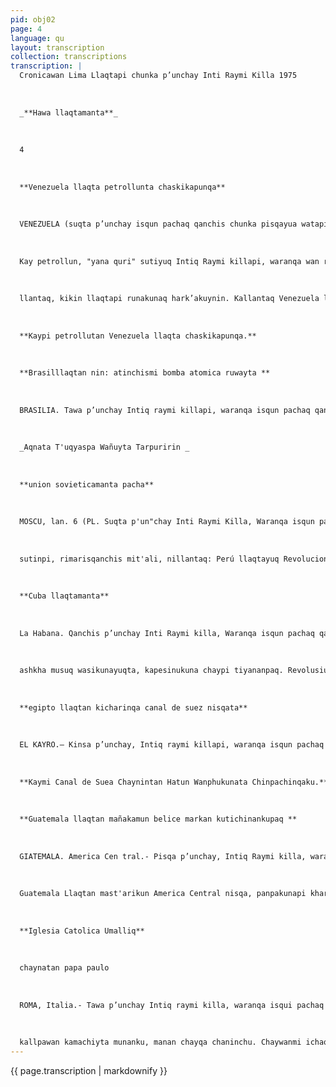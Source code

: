 ```yaml
---
pid: obj02
page: 4
language: qu
layout: transcription
collection: transcriptions
transcription: |
  Cronicawan Lima Llaqtapi chunka p’unchay Inti Raymi Killa 1975
  
  
  
  _**Hawa llaqtamanta**_
  
  
  
  4
  
  
  
  **Venezuela llaqta petrollunta chaskikapunqa**
  
  
  
  VENEZUELA (suqta p’unchay isqun pachaq qanchis chunka pisqayua watapi) (CRONICAPAQ) Vene zuela llaqtapi, chunka hunu tawa pachaq waranqa runakuna tiyan) Kunanmi kay llaqta ancha haturthaskiyta p’itarun, paypaq petrollunta chaskipuyta munaspan. Kay llaqtaq petrollunmi pisga chunka wataña p’aqu runakunan makimpi kashan.
  
  
  
  Kay petrollun, "yana quri" sutiyuq Intiq Raymi killapi, waranqa wan riqsikun, anchatan runakuna pachantinpi mashkhanku, chaymi kaVenezuela llaqta paypaq hawa runakunamanta chaskipuyta munan. S chus chaskikapunqa chayqa kay llaqtaq qullqinmi astawan yapakunqa. Ichaqa, kay petrollun chaskika punanpag, sasataraq ñantaraq puririInan, chayman yapakullantaq qhapaqkuIna hark’akuynin. Chayman yapakamu
  
  
  
  llantaq, kikin llaqtapi runakunaq hark’akuynin. Kallantaq Venezuela llaqtapi, piawaychalla chaskikapusun petrollunchista niqkunapis, chay pacharaqmi Venezuelaq hawk’akayninta raymichasunman ninku Kunankamas kayllaraqmi yachakun, kay chaskikapuymi kunan watapi hunt'akunqa.
  
  
  
  **Kaypi petrollutan Venezuela llaqta chaskikapunqa.**
  
  
  
  **Brasilllaqtan nin: atinchismi bomba atomica ruwayta **
  
  
  
  BRASILIA. Tawa p’unchay Intiq raymi killapi, waranqa isqun pachaq qanchis chunka pisqayug watapi (CRONICAPAQ) Braailia sutiyuq Llaqtan, Brasil Llaqtata Umallin. Chaypi kamachiqmi hinata willakamun: Atinchisña BombaAtómica ruwayta, nispa. Imataq chay Bomba Atomicari, Somba Atomica nisqaqa, rup’arichispa runata wañuchiqmi, wañuytan urmasqanpi tarpun. Ñawpaq t'uqyaq bombaatomikatan Estados Unidos llaqtayuq ruwarqanku, Japon llaqtapi, hunu runakunata wañuchinankupaq. Lliw America Latina llaqtakunapin yuyaymanashanku Brasilpi kamachiq willakusqanmanta, sichus chay willasqan cheqaq kanqa, chayqa, manañan allin kawsay llaqtanchis kunapi kanqachu. Lliw nishu qulqita usuchinku chay bomba atomica ruwachiyta maskaspa. Chaymi mana allinchu, chay qulqitan munanchis hat'alliyta, llank’ana wasikuna sayarichinapaq, aswan allinta tiyananchispaq. Brasil llaqtapin tiyanka pachaq hunu, runakuna, paykunan mast'arikunku pusaq hunu pisqa pachaq waranqa kilometruspi. Brasir llaqtan, tarikun kay kikin America del Surpachapi kashan, Peru llaqtanchiswan kushkan antisuyupi kashan.
  
  
  
  _Aqnata T'uqyaspa Wañuyta Tarpuririn _
  
  
  
  **union sovieticamanta pacha**
  
  
  
  MOSCU, lan. 6 (PL. Suqta p'un"chay Inti Raymi Killa, Waranqa isqun pachaq qanchis chunka pisqayuq watapi. Unión Soviética llaqtayuq, Pravda mit'alin Perú Gobiernunchismanta rimarin kamachi kamasqanmanata. Chay Pravda mit'alin, nin, Quechua, Runasimi, español castellano, siminchiswan kuskachusqanmanta. Llaq tanchispag oficial simi kananpqa chayraykun Moscú llaqtapi mit'alin hinata rimárimun: Chaywanmi kharuman Peru llaqta thaskin, aswan usqayta Perú llaqtayuq runakuna hujllapi tantanaykukunankupaq. Unión Soviética llaqtamanta, Partidu Cumunistá, Comité Centralnipi
  
  
  
  sutinpi, rimarisqanchis mit'ali, nillantaq: Perú llaqtayuq Revolucionario Gobierno Runasimita watiqaq kasqan manta wichayman uqarin, imarayku chus unay watakunapi quechua Ranasimitaqa "Discrimayaranku". Qhapaq runakunan chinkachiyta munarqanku. Chay Runasimipin Perú llaqtayuq runakunan ashkha pachaq watakunaña rimarinku. Astawan rimarispan, Unión Soviética llaqtayuq mit'alin, nillantaq: Peró llaqtapin, sapa pachaq runakunaman taqa, suqtan runasimipi rimariyta yachanku; chay raykun, chay kamachiqa ashkhapi kanpisinu runakunata yanapaykunqa. Ashakhallatataqmi yanapanqa político social allin kawsayman puririnankupaq.
  
  
  
  **Cuba llaqtamanta**
  
  
  
  La Habana. Qanchis p’unchay Inti Raymi killa, Waranqa isqun pachaq qanchis chunka pisqayuq watapi: Agropecuario kamayniyuq wamin k’a Ministron Levi Farau, qilqapi llank'aq runan, huj runakunawan tantanakuypi rimashaqtinmi Habana markapi willarqan haqnata: Chunka Pisqayuq p’unchaypi, kay Inti Raymiq killanpi, Habana Provincia nisqamanta, Jibacoa suyupis kicharinqaku musuq Kumunidadta,
  
  
  
  ashkha musuq wasikunayuqta, kapesinukuna chaypi tiyananpaq. Revolusiun, Cuba llaqtapi atipaspa Gubiernuman chayasqanmanta pachan, kunana kaman, kinsa pachaq iskay chunka tawayuq musuq kumunidadkunata sayarichin, ashkhawasikunata chay kumunidakunapi sayarichillantaq, campesinukuna, warminkunawan, wawankunawan ima tiyanankupaq Chaytam, kay cable sutiyuq Cuba1 llaqtamanta pacha willakamun
  
  
  
  **egipto llaqtan kicharinqa canal de suez nisqata**
  
  
  
  EL KAYRO.— Kinsa p’unchay, Intiq raymi killapi, waranqa isqun pachaq qanchis chunka pisqayug watapi. (CRONICAPAQ) Kayro sustiyuq llaqtan, Egipto Llaqtata Umallin, kay Egipto llaqtan Africa Continintiq hanaqninpi kashan, chaypin kan, hatun yarqha hina, unusapa mayu hina, Canal de Suez sutichasqa. Kay Canal de Suezmi, mast'arikun pachaq suqta chunka hujniyuq kilumitruta; chaymi, pusaq wata wisqasp karan. Awqanakuymanmi haykuranku, Israel llaqta sutiyuq, Egipto llaqtapuwan. Kunantaqmi, Egipto llaqtapi kamachikuq, hinata nin: Kichasunchismi Canalta, hatun’ wamphukuna chinpa nanpag, chaytan ruwashayku, allinpi Israel llaqtawan kawsanaykupaq, manaña awqanakuypi sapa kutirikukunaykupaq.
  
  
  
  **Kaymi Canal de Suea Chaynintan Hatun Wanphukunata Chinpachinqaku.**
  
  
  
  **Guatemala llaqtan mañakamun belice markan kutichinankupaq **
  
  
  
  GIATEMALA. America Cen tral.- Pisqa p’unchay, Intiq Raymi killa, waranqa isqun pachaq qanchis chunka watapi (CRONICAPAQ). Hujmantan, Guatemala Llaqtmañakamun: Ñuqaqmi Belice Marka, kutichipuwaychis, nispa. Belice Markan, iskay chunka iskayniyoq waranqa, isqun pachaq suqta chunka pisqayug kilometruyuq ancha hatunmi. Chaypin sayashanku raq askha hatun wasikuna, Maysutiyuq llaqtakunan, qayna pachapi, chay wasikunta sayachiran. Kunanmi hap’ikushan chay markata, Gran Bretaña Llaqta Sutiyoq, hurunakunan Gran Bretaña Llaqtata Inglaterra sutiyuqta riqsinku.
  
  
  
  Guatemala Llaqtan mast'arikun America Central nisqa, panpakunapi kharun kay llaqta llaqtanchismanta kashan. Kay Guatemala Llaqtan nin: Belice Markaqa ñuqaqmi, nispa, Inglis p’aqurunakuna, ripuychis kaymanta nispa. Ichaqa Gran Bretaña Llaqtan kamachikuq, maña munanchu kutichipuyta, aswanmi munan, chaypi hatarichiyta musuq llaqtata. Q'aya p'unchaymi ichaqa chayamunqa, beliceño puralla ninakunanku paq, ñuqanchis puralla sumaqta tiyasuh, allin sunqulla, munaylla tiyakusun nispa. Hinantan pagarin ¡q’aya p’unchay ninqaku.
  
  
  
  **Iglesia Catolica Umalliq**
  
  
  
  chaynatan papa paulo
  
  
  
  ROMA, Italia.- Tawa p’unchay Intiq raymi killa, waranqa isqui pachaq qanchis chunka pisqa watapi (CRONICAPAQ) Roma sutiyuq llaqtan, Italia Llaqtata Umallin, chaypitaqmi tiyan Iglesia Catolica Umalliq Papa Paulo Vl, sutiyuq. Paymi yuyarichin Gerald Foro Estados Unidos kamachiq wamink'ata hinata nispa: "Manan kanqachu pachantinpi thajlla kawsay, sichu qulqi patapi sayachiyta munanki, chayqa, sichus, ancha maqahapaq kallpa patapi sayachiyta munanki chayqa. Hinata nispan, Paulo VI imperialistakunata phiñarikun. Kay imperialistakunan, kallpasapa, qulquisapa, kaqtinku, llaqtakunaman.
  
  
  
  kallpawan kamachiyta munanku, manan chayqa chaninchu. Chaywanmi ichaqa, llaqtakunata t'aqarinku, manan huñunkuchu. Papa Paulo Vl, chaymanta nin: Ñuqan hatarichini rimayniyta kay, yuyarichinaypaq: Manan qulqi patapi sayaspachu thaj kawsay kanka, allin allin sunqupin sayarin, allin qhawanakuypi sayarin, kushkallan amachakunanchis.
---
```


{{ page.transcription | markdownify }}
